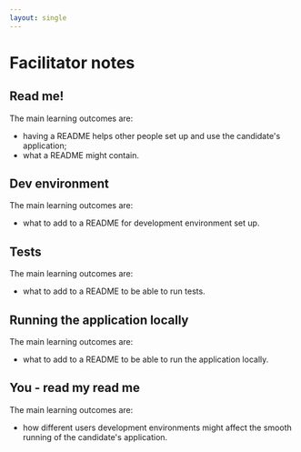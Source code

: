 ```yaml
---
layout: single
---
```


# Facilitator notes

## Read me!

The main learning outcomes are:

* having a README helps other people set up and use the candidate's application;
* what a README might contain.

## Dev environment

The main learning outcomes are:

* what to add to a README for development environment set up.

## Tests

The main learning outcomes are:

* what to add to a README to be able to run tests.

## Running the application locally

The main learning outcomes are:

* what to add to a README to be able to run the application locally.

## You - read my read me

The main learning outcomes are:

* how different users development environments might affect the smooth running of the candidate's application.
